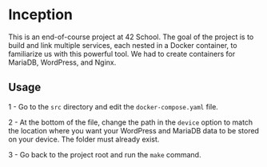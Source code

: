 # Inception

This is an end-of-course project at 42 School. The goal of the project is to build and link multiple services, each nested in a Docker container, to familiarize us with this powerful tool. We had to create containers for MariaDB, WordPress, and Nginx.

## Usage

1 - Go to the ```src``` directory and edit the ```docker-compose.yaml``` file.

2 - At the bottom of the file, change the path in the ```device``` option to match the location where you want your WordPress and MariaDB data to be stored on your device. The folder must already exist.

3 - Go back to the project root and run the ```make``` command.
